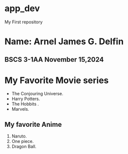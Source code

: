 # app_dev
My First repository

# Name: **Arnel James G. Delfin**
## BSCS 3-1AA    November 15,2024


# My Favorite Movie series
- The Conjouring Universe.
- Harry Potters.
- The Hobbits .
- Marvels.



## My favorite Anime 
1. Naruto.
2. One piece.
3. Dragon Ball.
   


